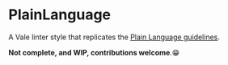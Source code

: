 # PlainLanguage

A Vale linter style that replicates the [Plain Language guidelines](https://www.plainlanguage.gov/guidelines/).

__Not complete, and WIP, contributions welcome__.😁
